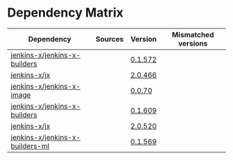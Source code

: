 # Dependency Matrix

Dependency | Sources | Version | Mismatched versions
---------- | ------- | ------- | -------------------
[jenkins-x/jenkins-x-builders](https://github.com/jenkins-x/jenkins-x-builders) |  | [0.1.572]() | 
[jenkins-x/jx](https://github.com/jenkins-x/jx) |  | [2.0.466]() | 
[jenkins-x/jenkins-x-image](https://github.com/jenkins-x/jenkins-x-image) |  | [0.0.70](https://github.com/jenkins-x/jenkins-x-image/releases/tag/0.0.70) | 
[jenkins-x/jenkins-x-builders](https://github.com/jenkins-x/jenkins-x-builders) |  | [0.1.609]() | 
[jenkins-x/jx](https://github.com/jenkins-x/jx) |  | [2.0.520](https://github.com/jenkins-x/jx/releases/tag/v2.0.520) | 
[jenkins-x/jenkins-x-builders-ml](https://github.com/jenkins-x/jenkins-x-builders-ml) |  | [0.1.569]() | 
